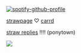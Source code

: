 [![spotify-github-profile](https://spotify-github-profile.kittinanx.com/api/view?uid=wjdes5kajmt1gqhbzctuzbgid&cover_image=true&theme=natemoo-re&show_offline=false&background_color=121212&interchange=true&bar_color=53b14f&bar_color_cover=false)](https://github.com/kittinan/spotify-github-profile) 

[strawpage](https://jazzzie.straw.page/) ‪♡ [carrd](https://arrlertt.carrd.co/) 

[straw replies](https://jazzyarlert.straw.page/) !!!! (ponytown)


![](https://cdn.cdnstep.com/eFElt5N5NYdwUYTRkmHo/7.png)





 
 
 

